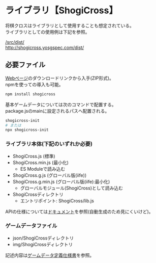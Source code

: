 # ライブラリ【ShogiCross】
将棋クロスはライブラリとして使用することも想定されている。  
ライブラリとしての使用例は下記を参照。

[/src/dist/](/src/dist/)  
http://shogicross.yosgspec.com/dist/  

## 必要ファイル
[Webページ](http://shogicross.yosgspec.com/)のダウンロードリンクから入手(ZIP形式)。  
npmを使っての導入も可能。
```sh
npm install shogicross
```
基本ゲームデータについては次のコマンドで配置する。  
package.jsのmainに設定されるパスへ配置される。
```sh
shogicross-init
# または
npx shogicross-init
```

### ライブラリ本体(下記のいずれか必要)
* ShogiCross.js (標準)
* ShogiCross.min.js (最小化)
  * ES Moduleで読み込む
* ShogiCross.g.js (グローバル版(iife))
* ShogiCross.g.min.js (グローバル版(iife):最小化)
  * グローバルモジュール(ShogiCross)として読み込む
* ShogiCrossディレクトリ
  * エントリポイント: ShogiCross/lib.js

APIの仕様については[ドキュメント](http://shogicross.yosgspec.comdoc/api/)を参照(自動生成のため見にくいけど)。

### ゲームデータファイル
* json/ShogiCrossディレクトリ
* img/ShogiCrossディレクトリ

記述内容は[ゲームデータ定義仕様書](/doc/json/README.md)を参照。
